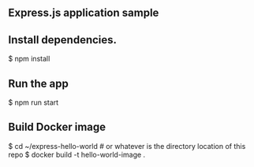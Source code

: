 ## Express.js application sample

## Install dependencies.


$ npm install


## Run the app


$ npm run start


## Build Docker image


$ cd ~/express-hello-world  # or whatever is the directory location of this repo
$ docker build -t hello-world-image .





